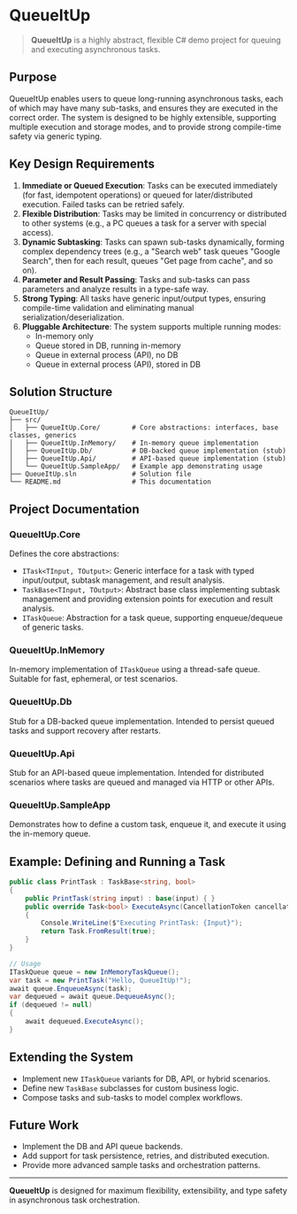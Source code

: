 # QueueItUp

> **QueueItUp** is a highly abstract, flexible C# demo project for queuing and executing asynchronous tasks.

## Purpose

QueueItUp enables users to queue long-running asynchronous tasks, each of which may have many sub-tasks, and ensures they are executed in the correct order. The system is designed to be highly extensible, supporting multiple execution and storage modes, and to provide strong compile-time safety via generic typing.

## Key Design Requirements

1. **Immediate or Queued Execution**: Tasks can be executed immediately (for fast, idempotent operations) or queued for later/distributed execution. Failed tasks can be retried safely.
2. **Flexible Distribution**: Tasks may be limited in concurrency or distributed to other systems (e.g., a PC queues a task for a server with special access).
3. **Dynamic Subtasking**: Tasks can spawn sub-tasks dynamically, forming complex dependency trees (e.g., a "Search web" task queues "Google Search", then for each result, queues "Get page from cache", and so on).
4. **Parameter and Result Passing**: Tasks and sub-tasks can pass parameters and analyze results in a type-safe way.
5. **Strong Typing**: All tasks have generic input/output types, ensuring compile-time validation and eliminating manual serialization/deserialization.
6. **Pluggable Architecture**: The system supports multiple running modes:
	- In-memory only
	- Queue stored in DB, running in-memory
	- Queue in external process (API), no DB
	- Queue in external process (API), stored in DB

## Solution Structure

```
QueueItUp/
├── src/
│   ├── QueueItUp.Core/        # Core abstractions: interfaces, base classes, generics
│   ├── QueueItUp.InMemory/    # In-memory queue implementation
│   ├── QueueItUp.Db/          # DB-backed queue implementation (stub)
│   ├── QueueItUp.Api/         # API-based queue implementation (stub)
│   └── QueueItUp.SampleApp/   # Example app demonstrating usage
├── QueueItUp.sln              # Solution file
└── README.md                  # This documentation
```

## Project Documentation

### QueueItUp.Core

Defines the core abstractions:

- `ITask<TInput, TOutput>`: Generic interface for a task with typed input/output, subtask management, and result analysis.
- `TaskBase<TInput, TOutput>`: Abstract base class implementing subtask management and providing extension points for execution and result analysis.
- `ITaskQueue`: Abstraction for a task queue, supporting enqueue/dequeue of generic tasks.

### QueueItUp.InMemory

In-memory implementation of `ITaskQueue` using a thread-safe queue. Suitable for fast, ephemeral, or test scenarios.

### QueueItUp.Db

Stub for a DB-backed queue implementation. Intended to persist queued tasks and support recovery after restarts.

### QueueItUp.Api

Stub for an API-based queue implementation. Intended for distributed scenarios where tasks are queued and managed via HTTP or other APIs.

### QueueItUp.SampleApp

Demonstrates how to define a custom task, enqueue it, and execute it using the in-memory queue.

## Example: Defining and Running a Task

```csharp
public class PrintTask : TaskBase<string, bool>
{
	public PrintTask(string input) : base(input) { }
	public override Task<bool> ExecuteAsync(CancellationToken cancellationToken = default)
	{
		Console.WriteLine($"Executing PrintTask: {Input}");
		return Task.FromResult(true);
	}
}

// Usage
ITaskQueue queue = new InMemoryTaskQueue();
var task = new PrintTask("Hello, QueueItUp!");
await queue.EnqueueAsync(task);
var dequeued = await queue.DequeueAsync();
if (dequeued != null)
{
	await dequeued.ExecuteAsync();
}
```

## Extending the System

- Implement new `ITaskQueue` variants for DB, API, or hybrid scenarios.
- Define new `TaskBase` subclasses for custom business logic.
- Compose tasks and sub-tasks to model complex workflows.

## Future Work

- Implement the DB and API queue backends.
- Add support for task persistence, retries, and distributed execution.
- Provide more advanced sample tasks and orchestration patterns.

---

**QueueItUp** is designed for maximum flexibility, extensibility, and type safety in asynchronous task orchestration.